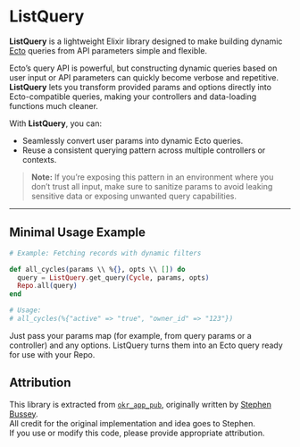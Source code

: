 # ListQuery

**ListQuery** is a lightweight Elixir library designed to make building dynamic [Ecto](https://hexdocs.pm/ecto/Ecto.html) queries from API parameters simple and flexible.

Ecto’s query API is powerful, but constructing dynamic queries based on user input or API parameters can quickly become verbose and repetitive. **ListQuery** lets you transform provided params and options directly into Ecto-compatible queries, making your controllers and data-loading functions much cleaner.

With **ListQuery**, you can:
- Seamlessly convert user params into dynamic Ecto queries.
- Reuse a consistent querying pattern across multiple controllers or contexts.

> **Note:** If you’re exposing this pattern in an environment where you don’t trust all input, make sure to sanitize params to avoid leaking sensitive data or exposing unwanted query capabilities.

---

## Minimal Usage Example

```elixir
# Example: Fetching records with dynamic filters

def all_cycles(params \\ %{}, opts \\ []) do
  query = ListQuery.get_query(Cycle, params, opts)
  Repo.all(query)
end

# Usage:
# all_cycles(%{"active" => "true", "owner_id" => "123"})
```

Just pass your params map (for example, from query params or a controller) and any options. ListQuery turns them into an Ecto query ready for use with your Repo.

## Attribution

This library is extracted from [`okr_app_pub`](https://github.com/sb8244/okr_app_pub/blob/master/lib/okr_app/query/list_query.ex), originally written by [Stephen Bussey](https://github.com/sb8244).  
All credit for the original implementation and idea goes to Stephen.  
If you use or modify this code, please provide appropriate attribution.
